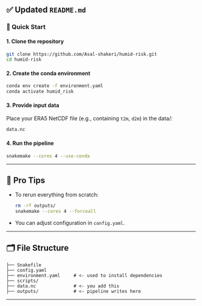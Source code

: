 ## ✅ Updated `README.md` 
### 🚀 Quick Start
#### 1. Clone the repository

```bash
git clone https://github.com/Asal-shakeri/humid-risk.git
cd humid-risk
```

#### 2. Create the conda environment

```bash
conda env create -f environment.yaml
conda activate humid_risk
```

#### 3. Provide input data

Place your ERA5 NetCDF file (e.g., containing `t2m`, `d2m`) in the data/:

```bash
data.nc
```

#### 4. Run the pipeline

```bash
snakemake --cores 4 --use-conda
```

---

## 🧠 Pro Tips

* To rerun everything from scratch:

  ```bash
  rm -rf outputs/
  snakemake --cores 4 --forceall
  ```

* You can adjust configuration in `config.yaml`.

---

## 🗂 File Structure

```
├── Snakefile
├── config.yaml
├── environment.yaml     # <- used to install dependencies
├── scripts/
├── data.nc              # <- you add this
├── outputs/             # <- pipeline writes here
```

---

